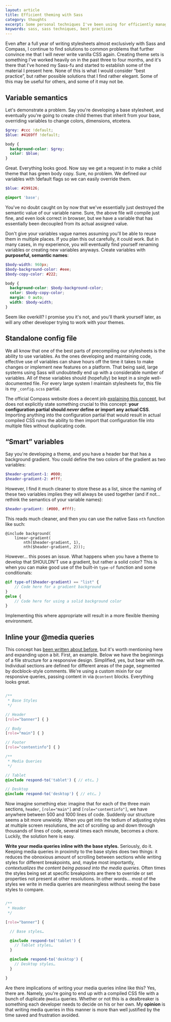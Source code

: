 ```yaml
---
layout: article
title: Efficient theming with Sass
category: thoughts
excerpt: Some personal techniques I've been using for efficiently managing your stylesheets with Sass.
keywords: sass, sass techniques, best practices
---
```

Even after a full year of writing stylesheets almost exclusively with Sass and Compass, I continue to find solutions to common problems that further convince me that I will never write vanilla CSS again. Creating theme sets is something I've worked heavily on in the past three to four months, and it's there that I've honed my Sass-fu and started to establish some of the material I present here. None of this is what I would consider “best practice”, but rather possible solutions that I find rather elegant. Some of this may be useful for others, and some of it may not be.

Variable semantics
------------------

Let's demonstrate a problem. Say you're developing a base stylesheet, and eventually you're going to create child themes that inherit from your base, overriding variables to change colors, dimensions, etcetera.

``` scss
$grey: #ccc !default;
$blue: #4169ff !default;

body {
  background-color: $grey;
  color: $blue;
}
```

Great. Everything looks good. Now say we get a request in to make a child theme that has green body copy. Sure, no problem. We defined our variables with !default flags so we can easily override them.

``` scss
$blue: #299126;

@import 'base';

```

You've no doubt caught on by now that we've essentially just destroyed the semantic value of our variable name. Sure, the above file will compile just fine, and even look correct in browser, but we have a variable that has essentially been decoupled from its actual assigned value.

Don't give your variables vague names assuming you'll be able to reuse them in multiple places. If you plan this out carefully, it could work. But in many cases, in my experience, you will eventually find yourself renaming variables or creating new variables anyways. Create variables with **purposeful, semantic names**:

``` scss
$body-width: 960px;
$body-background-color: #eee;
$body-copy-color: #222;

body {
  background-color: $body-background-color;
  color: $body-copy-color;
  margin: 0 auto;
  width: $body-width;
}
```

Seem like overkill? I promise you it's not, and you'll thank yourself later, as will any other developer trying to work with your themes.

Standalone config file
----------------------

We all know that one of the best parts of precompiling our stylesheets is the ability to use variables. As the ones developing and maintaining code, effective use of variables can shave hours off the time it takes to make changes or implement new features on a platform. That being said, large systems using Sass will undoubtedly end up with a considerable number of variables. All of these variables should (hopefully) be kept in a single well-documented file. For every large system I maintain stylesheets for, this file is my ```_config.scss``` partial.

The official Compass website does a decent job [explaining this concept](http://compass-style.org/help/tutorials/best_practices/), but does not explicitly state something crucial to this concept: **your configuration partial should *never* define or import any actual CSS**. Importing anything into the configuration partial that would result in actual compiled CSS ruins the ability to then import that configuration file into multiple files without duplicating code.

“Smart” variables
-----------------

Say you're developing a theme, and you have a header bar that has a background gradient. You could define the two colors of the gradient as two variables:

``` scss
$header-gradient-1: #000;
$header-gradient-2: #fff;
```

However, I find it much cleaner to store these as a list, since the naming of these two variables implies they will always be used together (and if not… rethink the semantics of your variable names):

``` scss
$header-gradient: (#000, #fff);
```

This reads much cleaner, and then you can use the native Sass ```nth``` function like such:

```
@include background(
    linear-gradient(
        nth($header-gradient, 1),
        nth($header-gradient, 2)));
```

However… this poses an issue. What happens when you have a theme to develop that SHOULDN'T use a gradient, but rather a solid color? This is when you can make good use of the built-in ```type-of``` function and some conditionals:

``` scss
@if type-of($header-gradient) == "list" {
    // Code here for a gradient background
}
@else {
    // Code here for using a solid background color
}
```

Implementing this where appropriate will result in a more flexible theming environment.

Inline your @media queries
-------------------------

This concept has [been written about before](/thoughts/passing-content-to-mixins-in-sass/), but it's worth mentioning here and expanding upon a bit. First, an example. Below we have the beginnings of a file structure for a responsive design. Simplified, yes, but bear with me. Individual sections are defined for different areas of the page, segmented by docblock-style comments. We're using a custom mixin for our responsive queries, passing content in via ```@content``` blocks. Everything looks great.

``` scss

/**
 * Base Styles
 */

// Header
[role="banner"] { }

// Body
[role="main"] { }

// Footer
[role="contentinfo"] { }

/**
 * Media Queries
 */

// Tablet
@include respond-to('tablet') { // etc… }

// Desktop
@include respond-to('desktop') { // etc… }

```

Now imagine something else: imagine that for each of the three main sections, ```header```, ```[role="main"]``` and ```[role="contentinfo"]```, we have anywhere between 500 and 1000 lines of code. Suddenly our structure seems a bit more unwieldy. When you get into the tedium of adjusting styles at multiple screen resolutions, the act of scrolling up and down through thousands of lines of code, several times each minute, becomes a chore. Luckily, the solution here is easy.

**Write your media queries inline with the base styles.** Seriously, do it. Keeping media queries in proximity to the base styles does two things: it reduces the obnoxious amount of scrolling between sections while writing styles for different breakpoints, and, maybe most importantly, *contextualizes the content being passed into the media queries*. Often times the styles being set at specific breakpoints are there to override or set properties not present at other resolutions. In other words… most of the styles we write in media queries are meaningless without seeing the base styles to compare.

``` scss

/**
 * Header
 */

[role="banner"] {

  // Base styles…

  @include respond-to('tablet') {
    // Tablet styles…
  }

  @include respond-to('desktop') {
    // Desktop styles…
  }

}

```

Are there implications of writing your media queries inline like this? Yes, there are. Namely, you're going to end up with a compiled CSS file with a bunch of duplicate ```@media``` queries. Whether or not this is a dealbreaker is something each developer needs to decide on his or her own. My **opinion** is that writing media queries in this manner is more than well justified by the time saved and frustration avoided.
